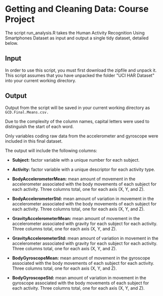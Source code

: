 Getting and Cleaning Data: Course Project
========================================================

The script run_analysis.R takes the Human Activity Recognition Using Smartphones Dataset
as input and output a single tidy dataset, detailed below. 

Input
---
In order to use this script, you must first download the zipfile and unpack it. This 
script assumes that you have unpacked the folder "UCI HAR Dataset" into your current working directory. 

Output
---
Output from the script will be saved in your current working directory as `GCD.Final.Means.csv.`

Due to the complexity of the column names, capital letters were used to distinguish the start of each word.

Only variables coding raw data from the accelerometer and gyroscope were included in this final dataset. 

The output will include the following columns:

* **Subject:** factor variable with a unique number for each subject.

* **Activity:** factor variable with a unique descriptor for each activity type.

* **BodyAccelerometerMean:** mean amount of movement in the accelerometer associated with the body movements of each subject for each activity. Three columns total, one for each axis (X, Y, and Z).

* **BodyAccelerometerStd:** mean amount of variation in movement in the accelerometer associated with the body movements of each subject for each activity. Three columns total, one for each axis (X, Y, and Z).

* **GravityAccelerometerMean:** mean amount of movement in the accelerometer associated with gravity for each subject for each activity. Three columns total, one for each axis (X, Y, and Z).

* **GravityAccelerometerStd:** mean amount of variation in movement in the accelerometer associated with gravity for each subject for each activity. Three columns total, one for each axis (X, Y, and Z).

* **BodyGyroscopeMean:** mean amount of movement in the gyroscope associated with the body movements of each subject for each activity. Three columns total, one for each axis (X, Y, and Z).

* **BodyGyroscopeStd:** mean amount of variation in movement in the gyroscope associated with the body movements of each subject for each activity. Three columns total, one for each axis (X, Y, and Z).




